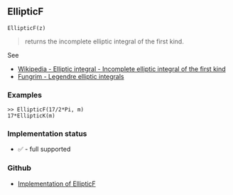 ## EllipticF

```
EllipticF(z)
```

> returns the incomplete elliptic integral of the first kind. 
   

See
* [Wikipedia - Elliptic integral - Incomplete elliptic integral of the first kind](https://en.wikipedia.org/wiki/Elliptic_integral#Incomplete_elliptic_integral_of_the_first_kind)
* [Fungrim - Legendre elliptic integrals](http://fungrim.org/topic/Legendre_elliptic_integrals/)

### Examples

```
>> EllipticF(17/2*Pi, m)
17*EllipticK(m)
```







### Implementation status

* &#x2705; - full supported

### Github

* [Implementation of EllipticF](https://github.com/axkr/symja_android_library/blob/master/symja_android_library/matheclipse-core/src/main/java/org/matheclipse/core/builtin/EllipticIntegrals.java#L594) 
